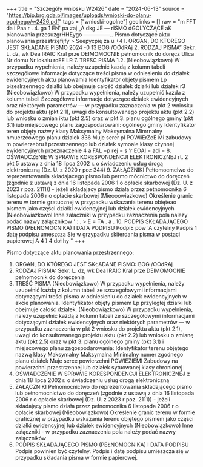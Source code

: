 +++
title = "Szczegóły wniosku W2426"
date = "2024-06-13"
source = "https://bip.brg.gda.pl/images/uploads/wnioski-do-planu-ogolnego/w2426.pdf"
tags = ["wnioski-ogolne"]
geolinks = []
raw = "m FFT  da i Paa r . 4. ga 1 EN' pa zaj „A dkg JE — rISMO dGOLYCZĄCE aK pianowania przesuzgrHHĘygo  —————.. Pismo dotyczące aktu planowania przestrzęfijfy > Seepycpię za u +4  I. ORGAN, DO KTOREGO JEST SKŁADANE PISMO 2024 -0 13 BOG /OÓdRAj 2. RODZAJ PISMA” Sekr. L. dz, wk Dea  IRAIC Kral prze DEIMOMOCNIE pełnomocnik do doręcz Ulica Nr domu Nr lokalu roEE LR 7. TRESC PISMA 1.2. (Nieobowiązkowo) W przypadku wypełnienia, należy uzupełnić kazdą z kolumn tabeli szczegółowe informacje dotyczące treści pisma w odniesieniu do działek ewidencyjnych aktu planowamia Identyfikator objety pismem Lp pizeslrzennego działki lub obejmuje całość działek działki lub działek r3 (Nieobowiązkowo) W przypadku wypełnienia, należy uzupełnić każda z kolumn tabeli Szczegółowe informacje dotyczące dzialek ewidencyjnych oraz niektórych parametrów — w przypadku zaznaczenia w pkt 2 wniosku do projektu aktu (pkt 2 1), uwagi do konsultowanego projektu aktu (pkt 2.2) lub wniosku o zmian iktu (pkt 2.5) oraz w pkt 3: planu ogólnego gminy (pkt 3.1) iub miejscowego planu zagospodarowani: ogólnego gminy Identyfikator teren objęty nażwy klasy Maksymalny Maksymalna Mimrnalny nmuerzcowego planu dzialek 336  Muje serer  pl POWIiErZeE Mi zabudowy m powierzebru ł przestrzennego lub działek symoale klasy cżynnej  ewidencyjnych przeznaczenie 4 a FAL =p rej  = s 'r EOAI = adi  = 8. OŚWIADCZENIE W SPRAWIE KORESPONDENCJI ELEKTRONICZNEJ rt. 2 pkt 5 ustawy z dnia 18 lipca 2002 r. o świadczeniu usług drogą elektroniczną (Dz. U. z 2020 r poz 344) 9. ZAŁĄCZNIKI Pełtomocmelwo do reprezentowamia składajacego pismo lub permo mócnictwo do doręczeń (zgodnie z ustawą z dnia 16 listopada 2006 1 o opłacie skarbowej (Dz. U. z 2023 r poz. 2111)) - jeżeli skladajacy pismo działa przez petnomocnika 6 listopada 2006 r o opłacie skarbowej (Mieooowiazkowo) Określenie granic terenu w tormie gratucznej w przypadku wskazania terenu obięteao pismem jako części działki ewidencyjnej lub działek ewidencyjnych (Nieobowiazkowol Inne  załaczniki w przypadku zaznaczenia pola nalezy podać nazwy  załącznikow ' : . > E  = TA . a . 10. PODPIS SKŁADAJĄCEGO PISMO (PEŁNOMOCNIKA) I DATA PODPISU PodpiE pow 'A czytelny Padpis 1 datę podpisu umeszcza Sie w grzypadku skiterdania pisma w postaci papierowej A 4 ) 4 doł hy "
+++

Pismo dotyczące aktu planowania przestrzennego:
1. ORGAN, DO KTÓREGO JEST SKŁADANE PISMO: BOG /OÓdRAj
2. RODZAJ PISMA: Sekr. L. dz, wk Dea IRAIC Kral prze DEIMOMOCNIE pełnomocnik do doręczenia
3. TREŚĆ PISMA
(Nieobowiązkowo) W przypadku wypełnienia, należy uzupełnić każdą z kolumn tabeli ze szczegółowymi informacjami dotyczącymi treści pisma w odniesieniu do działek ewidencyjnych w akcie planowania. Identyfikator objęty pismem Lp przyległej działki lub obejmuje całość działek.
(Nieobowiązkowo) W przypadku wypełnienia, należy uzupełnić każdą z kolumn tabeli ze szczegółowymi informacjami dotyczącymi działek ewidencyjnych oraz niektórych parametrów — w przypadku zaznaczenia w pkt 2 wniosku do projektu aktu (pkt 2.1), uwagi do konsultowanego projektu aktu (pkt 2.2) lub wniosku o zmianę aktu (pkt 2.5) oraz w pkt 3: planu ogólnego gminy (pkt 3.1) i miejscowego planu zagospodarowania:
Identyfikator terenu objętego nazwą klasy Maksymalny Maksymalna Minimalny numer zgodnego planu działek Muje serce powierzchni POWIEZIEMI Zabudowy na powierzchni przestrzennej lub działek sytuowanej klasy chronionej
8. OŚWIADCZENIE W SPRAWIE KORESPONDENCJI ELEKTRONICZNEJ z dnia 18 lipca 2002 r. o świadczeniu usług drogą elektroniczną
9. ZAŁĄCZNIKI
Pełnomocnictwo do reprezentowania składającego pismo lub pełnomocnictwo do doręczeń (zgodnie z ustawą z dnia 16 listopada 2006 r o opłacie skarbowej (Dz. U. z 2023 r poz. 2111)) - jeżeli składający pismo działa przez pełnomocnika 6 listopada 2006 r o opłacie skarbowej
(Nieobowiązkowo) Określenie granic terenu w formie graficznej w przypadku wskazania terenu objętego pismem jako części działki ewidencyjnej lub działek ewidencyjnych
(Nieobowiązkowo) Inne załączniki - w przypadku zaznaczenia pola należy podać nazwy załączników
10. PODPIS SKŁADAJĄCEGO PISMO (PEŁNOMOCNIKA) I DATA PODPISU
Podpis powinien być czytelny. Podpis i datę podpisu umieszcza się w przypadku składania pisma w formie papierowej.


